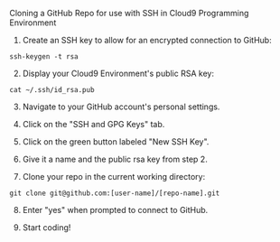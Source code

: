 Cloning a GitHub Repo for use with SSH in Cloud9 Programming Environment

1) Create an SSH key to allow for an encrypted connection to GitHub:

`ssh-keygen -t rsa`

2) Display your Cloud9 Environment's public RSA key:

`cat ~/.ssh/id_rsa.pub`

3) Navigate to your GitHub account's personal settings.

4) Click on the "SSH and GPG Keys" tab.

5) Click on the green button labeled "New SSH Key".

6) Give it a name and the public rsa key from step 2.

7) Clone your repo in the current working directory:

`git clone git@github.com:[user-name]/[repo-name].git`

8) Enter "yes" when prompted to connect to GitHub.

9) Start coding!